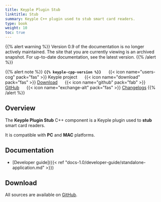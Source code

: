 ```yaml
---
title: Keyple Plugin Stub
linktitle: Stub
summary: Keyple C++ plugin used to stub smart card readers.
type: book
weight: 10
toc: true
---
```

{{% alert warning %}}
Version 0.9 of the documentation is no longer actively maintained. The site that you are currently viewing is an archived snapshot. For up-to-date documentation, see the latest version.
{{% /alert %}}

{{% alert note %}}
**`{{% keyple-cpp-version %}}`**
&nbsp;&nbsp;&nbsp;&nbsp;&nbsp;{{< icon name="users-cog" pack="fas" >}}
Keyple project
&nbsp;&nbsp;&nbsp;&nbsp;&nbsp;{{< icon name="download" pack="fas" >}}
[Download](#download)
&nbsp;&nbsp;&nbsp;&nbsp;&nbsp;{{< icon name="github" pack="fab" >}}
[GitHub](https://github.com/eclipse/keyple-cpp/tree/master/component/keyple-plugin/stub)
&nbsp;&nbsp;&nbsp;&nbsp;&nbsp;{{< icon name="exchange-alt" pack="fas" >}}
[Changelogs](https://github.com/eclipse/keyple-cpp/releases/)
{{% /alert %}}

## Overview

The **Keyple Plugin Stub** C++ component is a Keyple plugin used to **stub** smart card readers.

It is compatible with **PC** and **MAC** platforms.

## Documentation

* [Developer guide]({{< ref "docs-1.0/developer-guide/standalone-application.md" >}})

## Download

All sources are available on [GitHub](https://github.com/eclipse/keyple-cpp/).